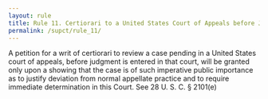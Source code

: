 ```yaml
---
layout: rule
title: Rule 11. Certiorari to a United States Court of Appeals before Judgment
permalink: /supct/rule_11/
---
```


A petition for a writ of certiorari to review a case pending in a United States court of appeals, before judgment is entered in that court, will be granted only upon a showing that the case is of such imperative public importance as to justify deviation from normal appellate practice and to require immediate determination in this Court. See 28 U. S. C. § 2101(e)